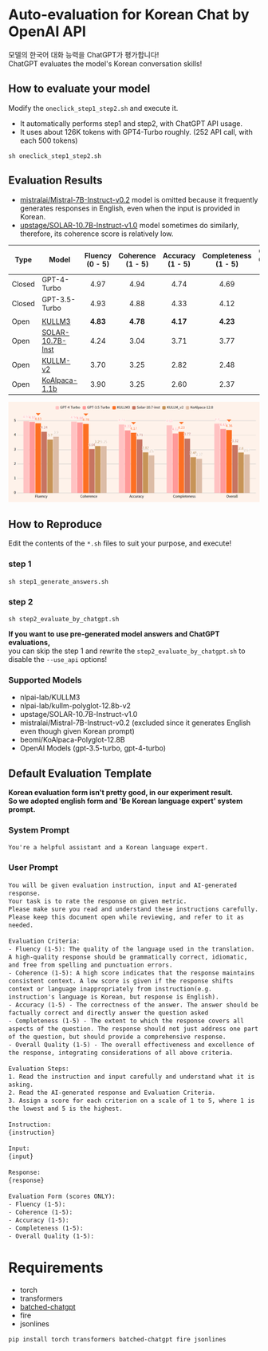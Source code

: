 # Auto-evaluation for Korean Chat by OpenAI API
모델의 한국어 대화 능력을 ChatGPT가 평가합니다!  
ChatGPT evaluates the model's Korean conversation skills!


## How to evaluate your model
Modify the ```oneclick_step1_step2.sh``` and execute it.  
- It automatically performs step1 and step2, with ChatGPT API usage.  
- It uses about 126K tokens with GPT4-Turbo roughly. (252 API call, with each 500 tokens)
```
sh oneclick_step1_step2.sh
```

## Evaluation Results
- [mistralai/Mistral-7B-Instruct-v0.2](https://huggingface.co/mistralai/Mistral-7B-Instruct-v0.2) model is omitted because it frequently generates responses in English, even when the input is provided in Korean.
- [upstage/SOLAR-10.7B-Instruct-v1.0](https://huggingface.co/upstage/SOLAR-10.7B-Instruct-v1.0) model sometimes do similarly, therefore, its coherence score is relatively low.

| Type   | Model                                                                        | Fluency (0 - 5) | Coherence (1 - 5) | Accuracy (1 - 5) | Completeness (1 - 5) | Overall Quality (0-5) | 
|--------|------------------------------------------------------------------------------|:---------------:|:-----------------:|:----------------:|:--------------------:|:---------------------:| 
| Closed | GPT-4-Turbo                                                                  |      4.97       |       4.94        |       4.74       |         4.69         |         4.80          | 
| Closed | GPT-3.5-Turbo                                                                |      4.93       |       4.88        |       4.33       |         4.12         |         4.43          |
|        |                                                                              |                 |                   |                  |                      |                       |
| Open   | [KULLM3](https://huggingface.co/nlpai-lab/KULLM3)                            |    **4.83**     |      **4.78**      |     **4.17**     |       **4.23**       |       **4.36**        | 
| Open   | [SOLAR-10.7B-Inst](https://huggingface.co/upstage/SOLAR-10.7B-Instruct-v1.0) |      4.24       |       3.04        |       3.71       |         3.77         |         3.32          |
| Open   | [KULLM-v2](https://github.com/nlpai-lab/KULLM)                               |      3.70       |       3.25        |       2.82       |         2.48         |         2.80          |
| Open   | [KoAlpaca-1.1b](https://github.com/Beomi/KoAlpaca)                           |      3.90       |       3.25        |       2.60       |         2.37         |         2.67          |

<p align="center">
  <img src="assets/kullm3_instruction_evaluation.png" />
</p>

## How to Reproduce
Edit the contents of the ```*.sh``` files to suit your purpose, and execute!

### step 1
```
sh step1_generate_answers.sh
```
### step 2
```
sh step2_evaluate_by_chatgpt.sh
```
**If you want to use pre-generated model answers and ChatGPT evaluations,**  
you can skip the step 1 and rewrite the ```step2_evaluate_by_chatgpt.sh``` to disable the ```--use_api``` options!

### Supported Models
- nlpai-lab/KULLM3
- nlpai-lab/kullm-polyglot-12.8b-v2
- upstage/SOLAR-10.7B-Instruct-v1.0
- mistralai/Mistral-7B-Instruct-v0.2 (excluded since it generates English even though given Korean prompt)
- beomi/KoAlpaca-Polyglot-12.8B
- OpenAI Models (gpt-3.5-turbo, gpt-4-turbo)

## Default Evaluation Template
**Korean evaluation form isn't pretty good, in our experiment result.**  
**So we adopted english form and 'Be Korean language expert' system prompt.**
### System Prompt
```
You're a helpful assistant and a Korean language expert.
```
### User Prompt
```
You will be given evaluation instruction, input and AI-generated response.
Your task is to rate the response on given metric.
Please make sure you read and understand these instructions carefully. Please keep this document open while reviewing, and refer to it as needed.

Evaluation Criteria:
- Fluency (1-5): The quality of the language used in the translation. A high-quality response should be grammatically correct, idiomatic, and free from spelling and punctuation errors.
- Coherence (1-5): A high score indicates that the response maintains consistent context. A low score is given if the response shifts context or language inappropriately from instruction(e.g. instruction's language is Korean, but response is English).
- Accuracy (1-5) - The correctness of the answer. The answer should be factually correct and directly answer the question asked
- Completeness (1-5) - The extent to which the response covers all aspects of the question. The response should not just address one part of the question, but should provide a comprehensive response.
- Overall Quality (1-5) - The overall effectiveness and excellence of the response, integrating considerations of all above criteria.

Evaluation Steps:
1. Read the instruction and input carefully and understand what it is asking.
2. Read the AI-generated response and Evaluation Criteria.
3. Assign a score for each criterion on a scale of 1 to 5, where 1 is the lowest and 5 is the highest.

Instruction:
{instruction}

Input:
{input}

Response:
{response}

Evaluation Form (scores ONLY):
- Fluency (1-5):
- Coherence (1-5):
- Accuracy (1-5):
- Completeness (1-5):
- Overall Quality (1-5):
```

# Requirements
- torch
- transformers
- [batched-chatgpt](https://github.com/superheavytail/batched-chatgpt)
- fire
- jsonlines
```bash
pip install torch transformers batched-chatgpt fire jsonlines
```

